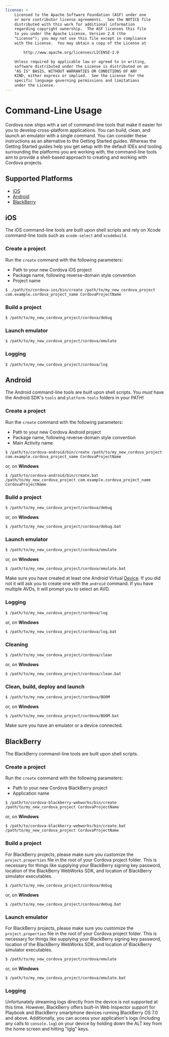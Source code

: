 ```yaml
---
license: >
    Licensed to the Apache Software Foundation (ASF) under one
    or more contributor license agreements.  See the NOTICE file
    distributed with this work for additional information
    regarding copyright ownership.  The ASF licenses this file
    to you under the Apache License, Version 2.0 (the
    "License"); you may not use this file except in compliance
    with the License.  You may obtain a copy of the License at

        http://www.apache.org/licenses/LICENSE-2.0

    Unless required by applicable law or agreed to in writing,
    software distributed under the License is distributed on an
    "AS IS" BASIS, WITHOUT WARRANTIES OR CONDITIONS OF ANY
    KIND, either express or implied.  See the License for the
    specific language governing permissions and limitations
    under the License.
---
```


# Command-Line Usage

Cordova now ships with a set of command-line tools that make it easier
for you to develop cross-platform applications. You can build, clean,
and launch an emulator with a single command. You can consider these
instructions as an alternative to the Getting Started guides. Whereas
the Getting Started guides help you get setup with the default IDEs and
tooling surrounding the platforms you are working with, the command-line
tools aim to provide a shell-based approach to creating and working with
Cordova projects.

## Supported Platforms

* [iOS](#Command-Line%20Usage_ios)
* [Android](#Command-Line%20Usage_android)
* [BlackBerry](#Command-Line%20Usage_blackberry)

## iOS

The iOS command-line tools are built upon shell scripts and rely on
Xcode command-line tools such as `xcode-select` and `xcodebuild`.

### Create a project

Run the `create` command with the following parameters:

* Path to your new Cordova iOS project
* Package name, following reverse-domain style convention
* Project name

<!-- -->

    $ ./path/to/cordova-ios/bin/create /path/to/my_new_cordova_project com.example.cordova_project_name CordovaProjectName

### Build a project

    $ /path/to/my_new_cordova_project/cordova/debug

### Launch emulator

    $ /path/to/my_new_cordova_project/cordova/emulate

### Logging

    $ /path/to/my_new_cordova_project/cordova/log


## Android

The Android command-line tools are built upon shell scripts. You _must_
have the Android SDK's `tools` and `platform-tools` folders in your
PATH!

### Create a project

Run the `create` command with the following parameters:

* Path to your new Cordova Android project
* Package name, following reverse-domain style convention
* Main Activity name

<!-- -->

    $ /path/to/cordova-android/bin/create /path/to/my_new_cordova_project com.example.cordova_project_name CordovaProjectName

or, on **Windows**

    $ /path/to/cordova-android/bin/create.bat /path/to/my_new_cordova_project com.example.cordova_project_name CordovaProjectName

### Build a project

    $ /path/to/my_new_cordova_project/cordova/debug

or, on **Windows**

    $ /path/to/my_new_cordova_project/cordova/debug.bat

### Launch emulator

    $ /path/to/my_new_cordova_project/cordova/emulate

or, on **Windows**

    $ /path/to/my_new_cordova_project/cordova/emulate.bat

Make sure you have created at least one Android Virtual <a href="../../cordova/device/device.html">Device</a>. If you did not it will ask you to create one with the `android` command.
If you have multiple AVDs, it will prompt you to select an AVD.

### Logging

    $ /path/to/my_new_cordova_project/cordova/log

or, on **Windows**

    $ /path/to/my_new_cordova_project/cordova/log.bat

### Cleaning

    $ /path/to/my_new_cordova_project/cordova/clean

or, on **Windows**

    $ /path/to/my_new_cordova_project/cordova/clean.bat

### Clean, build, deploy and launch

    $ /path/to/my_new_cordova_project/cordova/BOOM

or, on **Windows**

    $ /path/to/my_new_cordova_project/cordova/BOOM.bat

Make sure you have an emulator or a device connected.


## BlackBerry

The BlackBerry command-line tools are built upon shell scripts.

### Create a project

Run the `create` command with the following parameters:

* Path to your new Cordova BlackBerry project
* Application name

<!-- -->

    $ /path/to/cordova-blackberry-webworks/bin/create /path/to/my_new_cordova_project CordovaProjectName

or, on **Windows**

    $ /path/to/cordova-blackberry-webworks/bin/create.bat /path/to/my_new_cordova_project CordovaProjectName

### Build a project

For BlackBerry projects, please make sure you customize the
`project.properties` file in the root of your Cordova project folder.
This is necessary for things like supplying your BlackBerry signing key
password, location of the BlackBerry WebWorks SDK, and location of
BlackBerry simulator executables.

    $ /path/to/my_new_cordova_project/cordova/debug

or, on **Windows**

    $ /path/to/my_new_cordova_project/cordova/debug.bat

### Launch emulator

For BlackBerry projects, please make sure you customize the
`project.properties` file in the root of your Cordova project folder.
This is necessary for things like supplying your BlackBerry signing key
password, location of the BlackBerry WebWorks SDK, and location of
BlackBerry simulator executables.

    $ /path/to/my_new_cordova_project/cordova/emulate

or, on **Windows**

    $ /path/to/my_new_cordova_project/cordova/emulate.bat

### Logging

Unfortunately streaming logs directly from the device is not
supported at this time. However, BlackBerry offers built-in Web
Inspector support for Playbook and BlackBerry smartphone devices running
BlackBerry OS 7.0 and above. Additionally, you can access your
application's logs (including any calls to `console.log`) on your device
by holding down the ALT key from the home screen and hitting "lglg"
keys.
